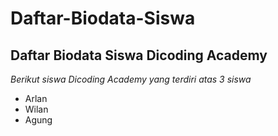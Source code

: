 Daftar-Biodata-Siswa
==
Daftar Biodata Siswa Dicoding Academy
--
*Berikut siswa Dicoding Academy yang terdiri atas 3 siswa*
- Arlan
- Wilan
- Agung
